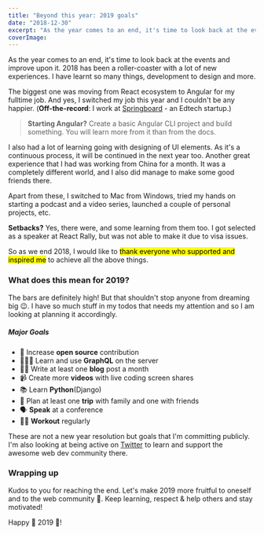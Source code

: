 ```yaml
---
title: "Beyond this year: 2019 goals"
date: "2018-12-30"
excerpt: "As the year comes to an end, it's time to look back at the events and improve upon it. 2018 has been a roller-coaster with a lot of new experiences. I have learnt so many things, development to design and more."
coverImage: 
---
```


As the year comes to an end, it's time to look back at the events and improve upon it. 2018 has been a roller-coaster with a lot of new experiences. I have learnt so many things, development to design and more.

The biggest one was moving from React ecosystem to Angular for my fulltime job. And yes, I switched my job this year and I couldn't be any happier. (**Off-the-record**: I work at [Springboard](https://www.springboard.com) - an Edtech startup.)

> **Starting Angular?** Create a basic Angular CLI project and build something. You will learn more from it than from the docs.

I also had a lot of learning going with designing of UI elements. As it's a continuous process, it will be continued in the next year too. Another great experience that I had was working from China for a month. It was a completely different world, and I also did manage to make some good friends there.

Apart from these, I switched to Mac from Windows, tried my hands on starting a podcast and a video series, launched a couple of personal projects, etc.

**Setbacks?** Yes, there were, and some learning from them too. I got selected as a speaker at React Rally, but was not able to make it due to visa issues.

So as we end 2018, I would like to <mark>thank everyone who supported and inspired me</mark> to achieve all the above things.

### What does this mean for 2019?

The bars are definitely high! But that shouldn't stop anyone from dreaming big 😉. I have so much stuff in my todos that needs my attention and so I am looking at planning it accordingly.

##### Major Goals

 - 🚀 Increase **open source** contribution
 - 👨🏻‍💻 Learn and use **GraphQL** on the server
 - ✍🏻 Write at least one **blog** post a month
 - 📹 Create more **videos** with live coding screen shares
 - 📚 Learn **Python**(Django)
 - 🛫 Plan at least one **trip** with family and one with friends
 - 🗣 **Speak** at a conference
 - 💪🏻 **Workout** regularly

These are not a new year resolution but goals that I'm committing publicly. I'm also looking at being active on [Twitter](https://twitter.com/apvarun) to learn and support the awesome web dev community there.

### Wrapping up

Kudos to you for reaching the end. Let's make 2019 more fruitful to oneself and to the web community 🥳. Keep learning, respect & help others and stay motivated!

Happy 🎊 2019 🎊!
